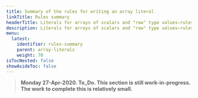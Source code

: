 ```yaml
---
title: Summary of the rules for writing an array literal
linkTitle: Rules summary
headerTitle: Literals for arrays of scalars and "row" type values—rules summary
description: Literals for arrays of scalars and "row" type values—rules summary
menu:
  latest:
    identifier: rules-summary
    parent: array-literals
    weight: 70
isTocNested: false
showAsideToc: false
---
```


> **Monday 27-Apr-2020. To_Do. This section is still work-in-progress. The work to complete this is relatively small.**

